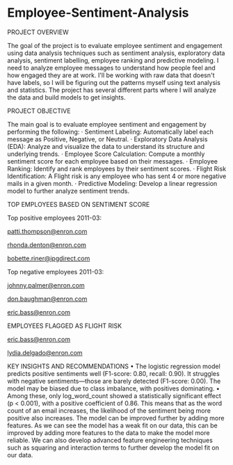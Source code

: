 # Employee-Sentiment-Analysis
PROJECT OVERVIEW

The goal of the project is to evaluate employee sentiment and engagement using data analysis techniques such as sentiment analysis, exploratory data analysis, sentiment labelling, employee ranking and predictive modeling. I need to analyze employee messages to understand how people feel and how engaged they are at work. I'll be working with raw data that doesn't have labels, so I will be figuring out the patterns myself using text analysis and statistics. The project has several different parts where I will analyze the data and build models to get insights.

PROJECT OBJECTIVE

The main goal is to evaluate employee sentiment and engagement by performing the following:
·	Sentiment Labeling: Automatically label each message as Positive, Negative, or Neutral.
·	Exploratory Data Analysis (EDA): Analyze and visualize the data to understand its structure and underlying trends.
·	Employee Score Calculation: Compute a monthly sentiment score for each employee based on their messages.
·	Employee Ranking: Identify and rank employees by their sentiment scores.
·	Flight Risk Identification: A Flight risk is any employee who has sent 4 or more negative mails in a given month.
·	Predictive Modeling: Develop a linear regression model to further analyze sentiment trends.



TOP EMPLOYEES BASED ON SENTIMENT SCORE

Top positive employees 2011-03:

patti.thompson@enron.com

rhonda.denton@enron.com

bobette.riner@ipgdirect.com


Top negative employees 2011-03:

johnny.palmer@enron.com

don.baughman@enron.com

eric.bass@enron.com



EMPLOYEES FLAGGED AS FLIGHT RISK

eric.bass@enron.com

lydia.delgado@enron.com


KEY INSIGHTS AND RECOMMENDATIONS
•	The logistic regression model predicts positive sentiments well (F1-score: 0.80, recall: 0.90). It struggles with negative sentiments—those are barely detected (F1-score: 0.00). The model may be biased due to class imbalance, with positives dominating.
•	Among these, only log_word_count showed a statistically significant effect (p < 0.001), with a positive coefficient of 0.86. This means that as the word count of an email increases, the likelihood of the sentiment being more positive also increases.
The model can be improved further by adding more features. As we can see the model has a weak fit on our data, this can be improved by adding more features to the data to make the model more reliable. We can also develop advanced feature engineering techniques such as squaring and interaction terms to further develop the model fit on our data.

